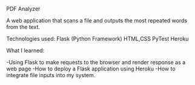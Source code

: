   PDF Analyzer

  A web application that scans a file and outputs the most repeated words from the text.
  
  Technologies used:
  Flask (Python Framework)
  HTML,CSS
  PyTest
  Heroku
  
  What I learned:
  
  -Using Flask to make requests to the browser and render response as a web page
  -How to deploy a Flask application using Heroku
  -How to integrate file inputs into my system.
  
